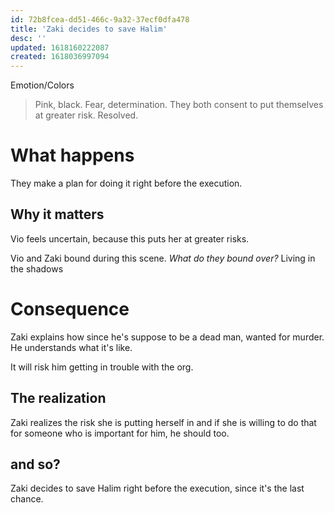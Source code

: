 ```yaml
---
id: 72b8fcea-dd51-466c-9a32-37ecf0dfa478
title: 'Zaki decides to save Halim'
desc: ''
updated: 1618160222087
created: 1618036997094
---
```

Emotion/Colors
> Pink, black. Fear, determination. They both consent to put themselves at greater risk. Resolved.

# What happens
They make a plan for doing it right before the execution.

##  Why it matters
Vio feels uncertain, because this puts her at greater risks.

Vio and Zaki bound during this scene.
*What do they bound over?*
Living in the shadows

# Consequence
Zaki explains how since he's suppose to be a dead man, wanted for murder. He understands what it's like.

It will risk him getting in trouble with the org.

## The realization
Zaki realizes the risk she is putting herself in and if she is willing to do that for someone who is important for him, he should too.

## and so?
Zaki decides to save Halim right before the execution, since it's the last chance.